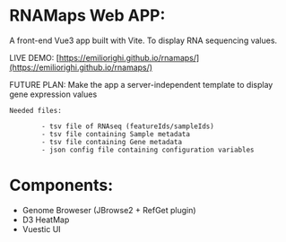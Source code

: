 # RNAMaps Web APP:

A front-end Vue3 app built with Vite. To display RNA sequencing values.

LIVE DEMO: [https://emiliorighi.github.io/rnamaps/](https://emiliorighi.github.io/rnamaps/)

FUTURE PLAN: Make the app a server-independent template to display gene expression values

    Needed files:
        
            - tsv file of RNAseq (featureIds/sampleIds)
            - tsv file containing Sample metadata
            - tsv file containing Gene metadata
            - json config file containing configuration variables


# Components:

- Genome Broweser (JBrowse2 + RefGet plugin)
- D3 HeatMap
- Vuestic UI